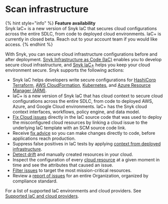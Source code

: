 # Scan infrastructure

{% hint style="info" %}
**Feature availability**\
Snyk IaC+ is a new version of Snyk IaC that secures cloud configurations across the entire SDLC, from code to deployed cloud environments. IaC+ is currently in closed beta. Reach out to your account team if you would like access.
{% endhint %}

With Snyk, you can secure cloud infrastructure configurations before and after deployment. [Snyk Infrastructure as Code (IaC)](snyk-infrastructure-as-code/) enables you to develop secure cloud infrastructure, and [Snyk IaC+](snyk-iac+/) helps you keep your cloud environment secure. Snyk supports the following actions:

* Snyk IaC helps developers write secure configurations for [HashiCorp Terraform](snyk-infrastructure-as-code/scan-terraform-files/), [AWS CloudFormation](snyk-infrastructure-as-code/scan-cloudformation-files/), [Kubernetes](snyk-infrastructure-as-code/scan-kubernetes-configuration-files/), and [Azure Resource Manager (ARM)](snyk-infrastructure-as-code/scan-arm-configuration-files.md).
* IaC+ is a new version of Snyk IaC that has cloud context to secure cloud configurations across the entire SDLC, from code to deployed AWS, Azure, and Google Cloud environments. IaC+ has the Snyk cloud context interfaces, workflows, policy engine, and data model.
* [Fix Cloud issues](snyk-iac+/fix-cloud-issues-in-integrated-iac.md) directly in the IaC source code that was used to deploy the misconfigured cloud resources by linking a cloud issue to the underlying IaC template with an SCM source code link.
* Receive [fix advice](getting-started-with-snyk-iac/) so you can make changes directly to code, before applications reach production.
* Suppress false positives in IaC tests by applying [context from deployed infrastructure](snyk-iac+/add-cloud-context-to-your-iac-tests.md).
* [Detect drift](snyk-infrastructure-as-code/detect-drift-and-manually-created-resources/) and manually created resources in your cloud.
* Inspect the configuration of every [cloud resource](snyk-iac+/cloud-and-integrated-iac-issues/view-cloud-and-integragted-iac-issues-in-the-snyk-web-ui.md) at a given moment in time and see the attributes that caused an issue.
* [Filter issues](snyk-iac+/cloud-and-integrated-iac-issues/) to target the most mission-critical resources.
* Review a [report of issues](../manage-issues/reports/next-gen-reporting/available-snyk-reports.md#cloud-compliance-issues-report) for an entire Organization, organized by compliance standard.

For a list of supported IaC environments and cloud providers. See [Supported IaC and cloud providers](supported-iac-and-cloud-providers.md).
